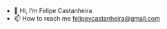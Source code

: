 - 👋 Hi, I’m Felipe Castanheira
- 📫 How to reach me felipevcastanheira@gmail.com

<!---
Cast4nha/Cast4nha is a ✨ special ✨ repository because its `README.md` (this file) appears on your GitHub profile.
You can click the Preview link to take a look at your changes.
--->
